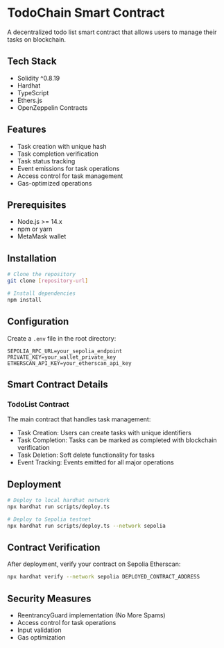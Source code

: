 # TodoChain Smart Contract

A decentralized todo list smart contract that allows users to manage their tasks on blockchain.

## Tech Stack

- Solidity ^0.8.19
- Hardhat
- TypeScript
- Ethers.js
- OpenZeppelin Contracts

## Features

- Task creation with unique hash
- Task completion verification
- Task status tracking
- Event emissions for task operations
- Access control for task management
- Gas-optimized operations

## Prerequisites

- Node.js >= 14.x
- npm or yarn
- MetaMask wallet

## Installation

```bash
# Clone the repository
git clone [repository-url]

# Install dependencies
npm install
```

## Configuration

Create a `.env` file in the root directory:

```env
SEPOLIA_RPC_URL=your_sepolia_endpoint
PRIVATE_KEY=your_wallet_private_key
ETHERSCAN_API_KEY=your_etherscan_api_key
```

## Smart Contract Details

### TodoList Contract

The main contract that handles task management:

- Task Creation: Users can create tasks with unique identifiers
- Task Completion: Tasks can be marked as completed with blockchain verification
- Task Deletion: Soft delete functionality for tasks
- Event Tracking: Events emitted for all major operations

## Deployment

```bash
# Deploy to local hardhat network
npx hardhat run scripts/deploy.ts

# Deploy to Sepolia testnet
npx hardhat run scripts/deploy.ts --network sepolia
```

## Contract Verification

After deployment, verify your contract on Sepolia Etherscan:

```bash
npx hardhat verify --network sepolia DEPLOYED_CONTRACT_ADDRESS
```

## Security Measures

- ReentrancyGuard implementation (No More Spams)
- Access control for task operations
- Input validation
- Gas optimization

